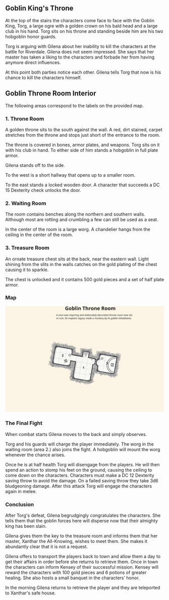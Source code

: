 ## Goblin King's Throne
At the top of the stairs the characters come face to face with the Goblin King, Torg, a large ogre with a golden crown on his bald head and a large club in his hand. Torg sits on his throne and standing beside him are his two hobgoblin honor guards.

Torg is arguing with Gilena about her inability to kill the characters at the battle for Riverdale. Gilena does not seem impressed. She says that her master has taken a liking to the characters and forbade her from having anymore direct influences.

At this point both parties notice each other. Gilena tells Torg that now is his chance to kill the characters himself.

## Goblin Throne Room Interior
The following areas correspond to the labels on the provided map.

### 1. Throne Room
A golden throne sits to the south against the wall. A red, dirt stained, carpet stretches from the throne and stops just short of the entrance to the room.

The throne is covered in bones, armor plates, and weapons. Torg sits on it with his club in hand. To either side of him stands a hobgoblin in full plate armor.

Gilena stands off to the side.

To the west is a short hallway that opens up to a smaller room.

To the east stands a locked wooden door. A character that succeeds a DC 15 Dexterity check unlocks the door.

### 2. Waiting Room
The room contains benches along the northern and southern walls. Although most are rotting and crumbling a few can still be used as a seat.

In the center of the room is a large worg. A chandelier hangs from the ceiling in the center of the room.

### 3. Treasure Room
An ornate treasure chest sits at the back, near the eastern wall. Light shining from the slits in the walls catches on the gold plating of the chest causing it to sparkle.

The chest is unlocked and it contains 500 gold pieces and a set of half plate armor.

### Map
![Goblin Throne Room Map](../refs/map-goblin-throne-room.svg)

### The Final Fight
When combat starts Gilena moves to the back and simply observes.

Torg and his guards will charge the player immediately. The worg in the waiting room (area 2.) also joins the fight. A hobgoblin will mount the worg whenever the chance arises.

Once he is at half health Torg will disengage from the players. He will then spend an action to stomp his feet on the ground, causing the ceiling to come down on the characters. Characters must make a DC 12 Dexterity saving throw to avoid the damage. On a failed saving throw they take 3d6 bludgeoning damage. After this attack Torg will engage the characters again in melee.

### Conclusion
After Torg's defeat, Gilena begrudgingly congratulates the characters. She tells them that the goblin forces here will disperse now that their almighty king has been slain. 

Gilena gives them the key to the treasure room and informs them that her master, Xanthar the All-Knowing, wishes to meet them. She makes it abundantly clear that it is not a request.

Gilena offers to transport the players back to town and allow them a day to get their affairs in order before she returns to retrieve them. Once in town the characters can inform Kensey of their successful mission. Kensey will reward the characters with 100 gold pieces and 6 potions of greater healing. She also hosts a small banquet in the characters' honor.

In the morning Gilena returns to retrieve the player and they are teleported to Xanthar's safe house.